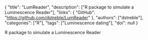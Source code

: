 {
  "title": "LumReader",
  "description": ["R package to simulate a Luminescence Reader"],
  "links": {
    "GitHub": "https://github.com/dstreble/LumReader"
  },
  "authors": ["dstreble"],
  "categories": ["R"],
  "tags": ["Luminescence dating"],
  "doi": null
}

<!-- Generated by csv2md.R – do not edit by hand -->

R package to simulate a Luminescence Reader